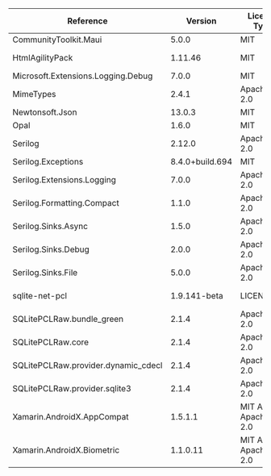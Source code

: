  | Reference                           | Version         | License Type       | License                                                              | 
 | ----------------------------------- | --------------- | ------------------ | -------------------------------------------------------------------- | 
 | CommunityToolkit.Maui               | 5.0.0           | MIT                | https://licenses.nuget.org/MIT                                       | 
 | HtmlAgilityPack                     | 1.11.46         | MIT                | https://github.com/zzzprojects/html-agility-pack/blob/master/LICENSE | 
 | Microsoft.Extensions.Logging.Debug  | 7.0.0           | MIT                | https://licenses.nuget.org/MIT                                       | 
 | MimeTypes                           | 2.4.1           | Apache-2.0         | https://licenses.nuget.org/Apache-2.0                                | 
 | Newtonsoft.Json                     | 13.0.3          | MIT                | https://licenses.nuget.org/MIT                                       | 
 | Opal                                | 1.6.0           | MIT                | https://licenses.nuget.org/MIT                                       | 
 | Serilog                             | 2.12.0          | Apache-2.0         | https://licenses.nuget.org/Apache-2.0                                | 
 | Serilog.Exceptions                  | 8.4.0+build.694 | MIT                | https://licenses.nuget.org/MIT                                       | 
 | Serilog.Extensions.Logging          | 7.0.0           | Apache-2.0         | https://licenses.nuget.org/Apache-2.0                                | 
 | Serilog.Formatting.Compact          | 1.1.0           | Apache-2.0         | https://licenses.nuget.org/Apache-2.0                                | 
 | Serilog.Sinks.Async                 | 1.5.0           | Apache-2.0         | https://licenses.nuget.org/Apache-2.0                                | 
 | Serilog.Sinks.Debug                 | 2.0.0           | Apache-2.0         | https://licenses.nuget.org/Apache-2.0                                | 
 | Serilog.Sinks.File                  | 5.0.0           | Apache-2.0         | https://licenses.nuget.org/Apache-2.0                                | 
 | sqlite-net-pcl                      | 1.9.141-beta    | LICENSE.txt        | https://www.nuget.org/packages/sqlite-net-pcl/1.9.141-beta/License   | 
 | SQLitePCLRaw.bundle_green           | 2.1.4           | Apache-2.0         | https://licenses.nuget.org/Apache-2.0                                | 
 | SQLitePCLRaw.core                   | 2.1.4           | Apache-2.0         | https://licenses.nuget.org/Apache-2.0                                | 
 | SQLitePCLRaw.provider.dynamic_cdecl | 2.1.4           | Apache-2.0         | https://licenses.nuget.org/Apache-2.0                                | 
 | SQLitePCLRaw.provider.sqlite3       | 2.1.4           | Apache-2.0         | https://licenses.nuget.org/Apache-2.0                                | 
 | Xamarin.AndroidX.AppCompat          | 1.5.1.1         | MIT AND Apache-2.0 | https://licenses.nuget.org/MIT%20AND%20Apache-2.0                    | 
 | Xamarin.AndroidX.Biometric          | 1.1.0.11        | MIT AND Apache-2.0 | https://licenses.nuget.org/MIT%20AND%20Apache-2.0                    | 
